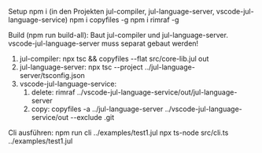Setup
npm i (in den Projekten jul-compiler, jul-language-server, vscode-jul-language-service)
npm i copyfiles -g
npm i rimraf -g

Build (npm run build-all):
Baut jul-compiler und jul-language-server. vscode-jul-language-server muss separat gebaut werden!
1. jul-compiler: npx tsc && copyfiles --flat src/core-lib.jul out
2. jul-language-server: npx tsc --project ../jul-language-server/tsconfig.json
3. vscode-jul-language-service: 
    1. delete:	rimraf ../vscode-jul-language-service/out/jul-language-server
    2. copy:	copyfiles -a ../jul-language-server ../vscode-jul-language-service/out --exclude .git

Cli ausführen:
npm run cli ../examples/test1.jul
npx ts-node src/cli.ts ../examples/test1.jul